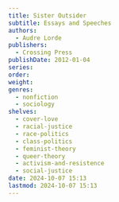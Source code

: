 ```yaml
---
title: Sister Outsider
subtitle: Essays and Speeches
authors:
  - Audre Lorde
publishers:
  - Crossing Press
publishDate: 2012-01-04
series: 
order: 
weight: 
genres:
  - nonfiction
  - sociology
shelves:
  - cover-love
  - racial-justice
  - race-politics
  - class-politics
  - feminist-theory
  - queer-theory
  - activism-and-resistence
  - social-justice
date: 2024-10-07 15:13
lastmod: 2024-10-07 15:13
---
```

